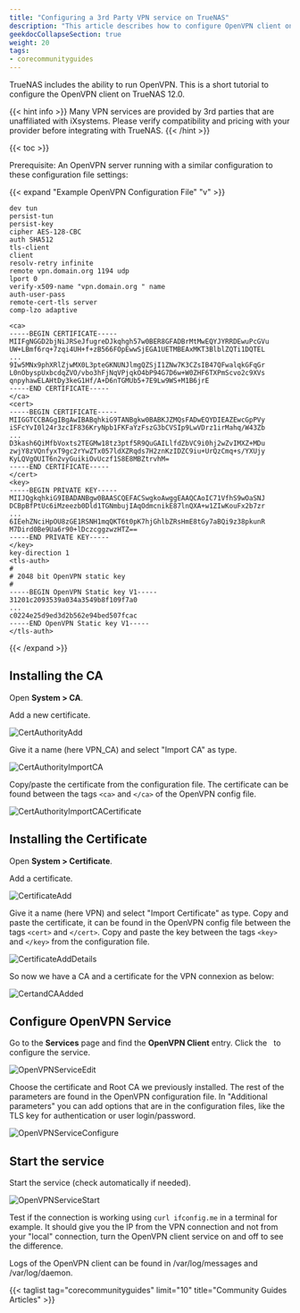 ```yaml
---
title: "Configuring a 3rd Party VPN service on TrueNAS"
description: "This article describes how to configure OpenVPN client on TrueNAS 12.0."
geekdocCollapseSection: true
weight: 20
tags:
- corecommunityguides
---
```


TrueNAS includes the ability to run OpenVPN.  This is a short tutorial to configure the OpenVPN client on TrueNAS 12.0.

{{< hint info >}}
Many VPN services are provided by 3rd parties that are unaffiliated with iXsystems. Please verify compatibility and pricing with your provider before integrating with TrueNAS.
{{< /hint >}}

{{< toc >}}

Prerequisite: An OpenVPN server running with a similar configuration to these configuration file settings:

{{< expand "Example OpenVPN Configuration File" "v" >}}
```
dev tun
persist-tun
persist-key
cipher AES-128-CBC
auth SHA512
tls-client
client
resolv-retry infinite
remote vpn.domain.org 1194 udp
lport 0
verify-x509-name "vpn.domain.org " name
auth-user-pass
remote-cert-tls server
comp-lzo adaptive

<ca>
-----BEGIN CERTIFICATE-----
MIIFgNGGD2bjNiJRSeJfugreDJkqhgh57w0BER8GFADBrMtMwEQYJYRRDEwuPcGVu
UW+LBmf6rq+7zqi4UH+f+zB566FOpEwwSjEGA1UETMBEAxMKT3BlblZQTi1DQTEL
...
9Iw5MNx9phXRlZjwMX0L3pteGKNUNJlmgQZSjI1ZNw7K3CZsIB47QFwalqkGFqGr
L0nObyspUxbcdqZVO/vbo3hFjNqVPjqkO4bP94G7D6w+W0ZHF6TXPmScvo2c9XVs
qnpyhawELAHtDy3keG1Hf/A+D6nTGMUb5+7E9Lw9WS+M1B6jrE
-----END CERTIFICATE-----
</ca>
<cert>
-----BEGIN CERTIFICATE-----
MIIGGTCCBAGgIBgAwIBABqhkiG9TANBgkw0BABKJZMQsFADwEQYDIEAZEwcGpPVy
iSFcYvI0l24r3zcIF836KryNpb1FKFaYzFszG3bCVSIp9LwVDrz1irMahq/W43Zb
...
D3kash6QiMfbVoxts2TEGMw18tz3ptf5R9QuGAILlfdZbVC9i0hj2wZvIMXZ+MDu
zwjY8zVQnfyxT9gc2rYwZTx057ldXZRqds7H2znKzIDZC9iu+UrQzCmq+s/YXUjy
KyLQVgOUIT6n2vyGuikiOvUczf1S8E8MBZtrvhM=
-----END CERTIFICATE-----
</cert>
<key>
-----BEGIN PRIVATE KEY-----
MIIJQgkqhkiG9IBADANBgw0BAASCQEFACSwgkoAwggEAAQCAoIC71VfhS9wOaSNJ
DCBpBfPtUc6iMzeezb0Dld1TGNmbujIAqOdmcnikE87lnQXA+w1ZIwKouFx2b7zr
...
6IEehZNciHpOU8zGE1RSNH1mqQKT6t0pK7hjGhlbZRsHmE8tGy7aBQi9z38pkunR
M7Dird0Be9Ua6r90+lDczcggzwzHTZ==
-----END PRIVATE KEY-----
</key>
key-direction 1
<tls-auth>
#
# 2048 bit OpenVPN static key
#
-----BEGIN OpenVPN Static key V1-----
31201c2093539a034a3549b8f109f7a0
...
c0224e25d9ed3d2b562e94bed507fcac
-----END OpenVPN Static key V1-----
</tls-auth>
```
{{< /expand >}}


## Installing the CA

Open **System > CA**.

Add a new certificate.

![CertAuthorityAdd](/images/UserProvided/CertAuthorityAdd.png "Cert Authority Add")

Give it a name (here VPN_CA) and select "Import CA" as type.

![CertAuthorityImportCA](/images/UserProvided/CertAuthorityImportCA.png "Cert Authority Import CA")

Copy/paste the certificate from the configuration file.
The certificate can be found between the tags `<ca>` and `</ca>` of the OpenVPN config file.

![CertAuthorityImportCACertificate](/images/UserProvided/CertAuthorityImportCACertificate.png "Cert Authority Import CA Certificate")

## Installing the Certificate

Open **System > Certificate**.

Add a certificate.

![CertificateAdd](/images/UserProvided/CertificateAdd.png "Certificate Add")

Give it a name (here VPN) and select "Import Certificate" as type.
Copy and paste the certificate, it can be found in the OpenVPN config file between the tags `<cert>` and `</cert>`.
Copy and paste the key between the tags `<key>` and `</key>` from the configuration file.

![CertificateAddDetails](/images/UserProvided/CertificateAddDetails.png "Certificate Add Details")

So now we have a CA and a certificate for the VPN connexion as below:

![CertandCAAdded](/images/UserProvided/CertandCAAdded.png "Cert and CA Added")

## Configure OpenVPN Service

Go to the **Services** page and find the **OpenVPN Client** entry.
Click the <i class="fa fa-pencil" aria-hidden="true" title="Configure"></i>&nbsp; to configure the service.

![OpenVPNServiceEdit](/images/UserProvided/OpenVPNServiceEdit.png "OpenVPN Service Edit")

Choose the certificate and Root CA we previously installed.
The rest of the parameters are found in the OpenVPN configuration file.
In "Additional parameters" you can add options that are in the configuration files, like the TLS key for authentication or user login/password.

![OpenVPNServiceConfigure](/images/UserProvided/OpenVPNServiceConfigure.png "OpenVPN Service Configure")

## Start the service

Start the service (check automatically if needed).

![OpenVPNServiceStart](/images/UserProvided/OpenVPNServiceStart.png "OpenVPN Service Start")

Test if the connection is working using `curl ifconfig.me` in a terminal for example.  It should give you the IP from the VPN connection and not from your "local" connection, turn the OpenVPN client service on and off to see the difference.

Logs of the OpenVPN client can be found in <file>/var/log/messages</file> and <file>/var/log/daemon</file>.

{{< taglist tag="corecommunityguides" limit="10" title="Community Guides Articles" >}}
